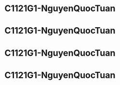 # C1121G1-NguyenQuocTuan
# C1121G1-NguyenQuocTuan
# C1121G1-NguyenQuocTuan
# C1121G1-NguyenQuocTuan
